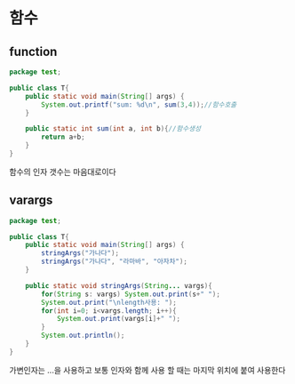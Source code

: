 # 함수

## function
```java
package test;

public class T{
    public static void main(String[] args) {
        System.out.printf("sum: %d\n", sum(3,4));//함수호출
    }

    public static int sum(int a, int b){//함수생성
        return a+b;
    }
}
```
함수의 인자 갯수는 마음대로이다   

## varargs
```java
package test;

public class T{
    public static void main(String[] args) {
        stringArgs("가나다");
        stringArgs("가나다", "라마바", "아자차");
    }

    public static void stringArgs(String... vargs){
        for(String s: vargs) System.out.print(s+" ");
        System.out.print("\nlength사용: ");
        for(int i=0; i<vargs.length; i++){
            System.out.print(vargs[i]+" ");
        }
        System.out.println();
    }
}
```
가변인자는 ...을 사용하고 보통 인자와 함께 사용 할 때는 마지막 위치에 붙여 사용한다   
